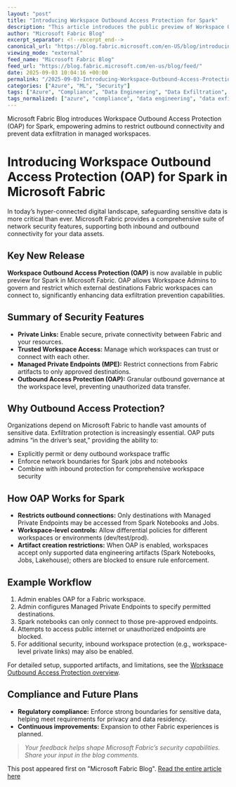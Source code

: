 ```yaml
---
layout: "post"
title: "Introducing Workspace Outbound Access Protection for Spark"
description: "This article introduces the public preview of Workspace Outbound Access Protection (OAP) for Spark in Microsoft Fabric. It explains how OAP enables organizations to govern and restrict outbound connectivity from Fabric workspaces, enhancing data exfiltration protection. Learn about features like managed private endpoints, granular per-workspace controls, compliance benefits, setup guidance, and integration with existing inbound protection mechanisms. The blog targets administrators and security professionals managing data engineering artifacts and security boundaries in Microsoft Fabric."
author: "Microsoft Fabric Blog"
excerpt_separator: <!--excerpt_end-->
canonical_url: "https://blog.fabric.microsoft.com/en-US/blog/introducing-workspace-outbound-access-protection-for-spark-preview/"
viewing_mode: "external"
feed_name: "Microsoft Fabric Blog"
feed_url: "https://blog.fabric.microsoft.com/en-us/blog/feed/"
date: 2025-09-03 10:04:16 +00:00
permalink: "/2025-09-03-Introducing-Workspace-Outbound-Access-Protection-for-Spark.html"
categories: ["Azure", "ML", "Security"]
tags: ["Azure", "Compliance", "Data Engineering", "Data Exfiltration", "Managed Private Endpoints", "Microsoft Fabric", "ML", "Network Security", "News", "OAP", "Private Links", "Security", "Spark", "Trusted Workspace Access", "Workspace Outbound Access Protection"]
tags_normalized: ["azure", "compliance", "data engineering", "data exfiltration", "managed private endpoints", "microsoft fabric", "ml", "network security", "news", "oap", "private links", "security", "spark", "trusted workspace access", "workspace outbound access protection"]
---
```


Microsoft Fabric Blog introduces Workspace Outbound Access Protection (OAP) for Spark, empowering admins to restrict outbound connectivity and prevent data exfiltration in managed workspaces.<!--excerpt_end-->

# Introducing Workspace Outbound Access Protection (OAP) for Spark in Microsoft Fabric

In today’s hyper-connected digital landscape, safeguarding sensitive data is more critical than ever. Microsoft Fabric provides a comprehensive suite of network security features, supporting both inbound and outbound connectivity for your data assets.

## Key New Release

**Workspace Outbound Access Protection (OAP)** is now available in public preview for Spark in Microsoft Fabric. OAP allows Workspace Admins to govern and restrict which external destinations Fabric workspaces can connect to, significantly enhancing data exfiltration prevention capabilities.

## Summary of Security Features

- **Private Links:** Enable secure, private connectivity between Fabric and your resources.
- **Trusted Workspace Access:** Manage which workspaces can trust or connect with each other.
- **Managed Private Endpoints (MPE):** Restrict connections from Fabric artifacts to only approved destinations.
- **Outbound Access Protection (OAP):** Granular outbound governance at the workspace level, preventing unauthorized data transfer.

## Why Outbound Access Protection?

Organizations depend on Microsoft Fabric to handle vast amounts of sensitive data. Exfiltration protection is increasingly essential. OAP puts admins “in the driver’s seat,” providing the ability to:

- Explicitly permit or deny outbound workspace traffic
- Enforce network boundaries for Spark jobs and notebooks
- Combine with inbound protection for comprehensive workspace security

## How OAP Works for Spark

- **Restricts outbound connections:** Only destinations with Managed Private Endpoints may be accessed from Spark Notebooks and Jobs.
- **Workspace-level controls:** Allow differential policies for different workspaces or environments (dev/test/prod).
- **Artifact creation restrictions:** When OAP is enabled, workspaces accept only supported data engineering artifacts (Spark Notebooks, Jobs, Lakehouse); others are blocked to ensure rule enforcement.

## Example Workflow

1. Admin enables OAP for a Fabric workspace.
2. Admin configures Managed Private Endpoints to specify permitted destinations.
3. Spark notebooks can only connect to those pre-approved endpoints.
4. Attempts to access public internet or unauthorized endpoints are blocked.
5. For additional security, inbound workspace protection (e.g., workspace-level private links) may also be enabled.

For detailed setup, supported artifacts, and limitations, see the [Workspace Outbound Access Protection overview](https://learn.microsoft.com/en-us/fabric/security/workspace-outbound-access-protection-overview).

## Compliance and Future Plans

- **Regulatory compliance:** Enforce strong boundaries for sensitive data, helping meet requirements for privacy and data residency.
- **Continuous improvements:** Expansion to other Fabric experiences is planned.

> *Your feedback helps shape Microsoft Fabric’s security capabilities. Share your input in the blog comments.*

This post appeared first on "Microsoft Fabric Blog". [Read the entire article here](https://blog.fabric.microsoft.com/en-US/blog/introducing-workspace-outbound-access-protection-for-spark-preview/)
